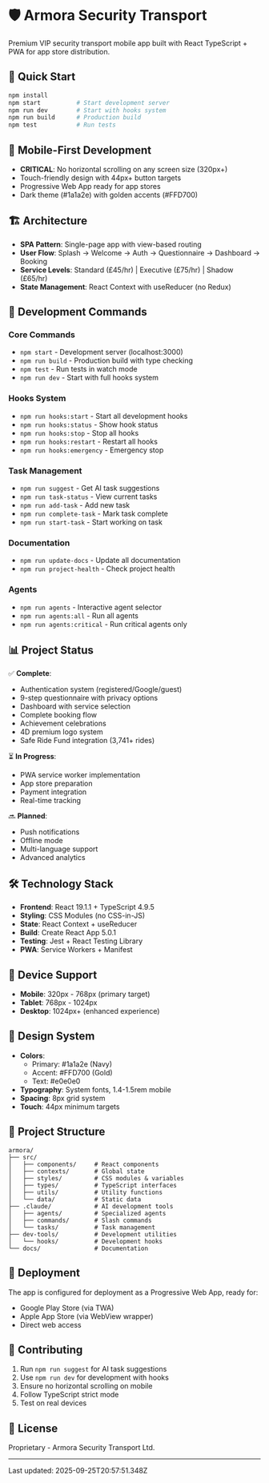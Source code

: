 # 🛡️ Armora Security Transport

Premium VIP security transport mobile app built with React TypeScript + PWA for app store distribution.

## 🚀 Quick Start

```bash
npm install
npm start          # Start development server
npm run dev        # Start with hooks system
npm run build      # Production build
npm test           # Run tests
```

## 📱 Mobile-First Development

- **CRITICAL**: No horizontal scrolling on any screen size (320px+)
- Touch-friendly design with 44px+ button targets
- Progressive Web App ready for app stores
- Dark theme (#1a1a2e) with golden accents (#FFD700)

## 🏗️ Architecture

- **SPA Pattern**: Single-page app with view-based routing
- **User Flow**: Splash → Welcome → Auth → Questionnaire → Dashboard → Booking
- **Service Levels**: Standard (£45/hr) | Executive (£75/hr) | Shadow (£65/hr)
- **State Management**: React Context with useReducer (no Redux)

## 🔧 Development Commands

### Core Commands
- `npm start` - Development server (localhost:3000)
- `npm run build` - Production build with type checking
- `npm test` - Run tests in watch mode
- `npm run dev` - Start with full hooks system

### Hooks System
- `npm run hooks:start` - Start all development hooks
- `npm run hooks:status` - Show hook status
- `npm run hooks:stop` - Stop all hooks
- `npm run hooks:restart` - Restart all hooks
- `npm run hooks:emergency` - Emergency stop

### Task Management
- `npm run suggest` - Get AI task suggestions
- `npm run task-status` - View current tasks
- `npm run add-task` - Add new task
- `npm run complete-task` - Mark task complete
- `npm run start-task` - Start working on task

### Documentation
- `npm run update-docs` - Update all documentation
- `npm run project-health` - Check project health

### Agents
- `npm run agents` - Interactive agent selector
- `npm run agents:all` - Run all agents
- `npm run agents:critical` - Run critical agents only

## 📊 Project Status

✅ **Complete**:
- Authentication system (registered/Google/guest)
- 9-step questionnaire with privacy options
- Dashboard with service selection
- Complete booking flow
- Achievement celebrations
- 4D premium logo system
- Safe Ride Fund integration (3,741+ rides)

⏳ **In Progress**:
- PWA service worker implementation
- App store preparation
- Payment integration
- Real-time tracking

🔜 **Planned**:
- Push notifications
- Offline mode
- Multi-language support
- Advanced analytics

## 🛠️ Technology Stack

- **Frontend**: React 19.1.1 + TypeScript 4.9.5
- **Styling**: CSS Modules (no CSS-in-JS)
- **State**: React Context + useReducer
- **Build**: Create React App 5.0.1
- **Testing**: Jest + React Testing Library
- **PWA**: Service Workers + Manifest

## 📱 Device Support

- **Mobile**: 320px - 768px (primary target)
- **Tablet**: 768px - 1024px
- **Desktop**: 1024px+ (enhanced experience)

## 🎨 Design System

- **Colors**: 
  - Primary: #1a1a2e (Navy)
  - Accent: #FFD700 (Gold)
  - Text: #e0e0e0
- **Typography**: System fonts, 1.4-1.5rem mobile
- **Spacing**: 8px grid system
- **Touch**: 44px minimum targets

## 📂 Project Structure

```
armora/
├── src/
│   ├── components/     # React components
│   ├── contexts/       # Global state
│   ├── styles/         # CSS modules & variables
│   ├── types/          # TypeScript interfaces
│   ├── utils/          # Utility functions
│   └── data/           # Static data
├── .claude/            # AI development tools
│   ├── agents/         # Specialized agents
│   ├── commands/       # Slash commands
│   └── tasks/          # Task management
├── dev-tools/          # Development utilities
│   └── hooks/          # Development hooks
└── docs/               # Documentation
```

## 🚀 Deployment

The app is configured for deployment as a Progressive Web App, ready for:
- Google Play Store (via TWA)
- Apple App Store (via WebView wrapper)
- Direct web access

## 🤝 Contributing

1. Run `npm run suggest` for AI task suggestions
2. Use `npm run dev` for development with hooks
3. Ensure no horizontal scrolling on mobile
4. Follow TypeScript strict mode
5. Test on real devices

## 📄 License

Proprietary - Armora Security Transport Ltd.

---

Last updated: 2025-09-25T20:57:51.348Z
